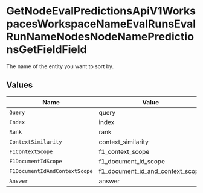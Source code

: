 # GetNodeEvalPredictionsApiV1WorkspacesWorkspaceNameEvalRunsEvalRunNameNodesNodeNamePredictionsGetFieldField

The name of the entity you want to sort by.


## Values

| Name                             | Value                            |
| -------------------------------- | -------------------------------- |
| `Query`                          | query                            |
| `Index`                          | index                            |
| `Rank`                           | rank                             |
| `ContextSimilarity`              | context_similarity               |
| `F1ContextScope`                 | f1_context_scope                 |
| `F1DocumentIdScope`              | f1_document_id_scope             |
| `F1DocumentIdAndContextScope`    | f1_document_id_and_context_scope |
| `Answer`                         | answer                           |
